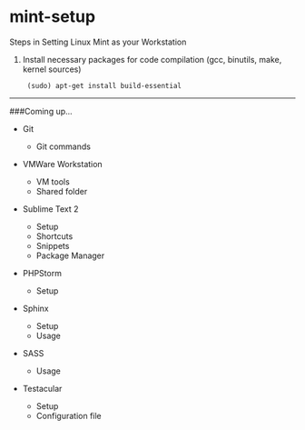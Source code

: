 mint-setup
==========

Steps in Setting Linux Mint as your Workstation

1. Install necessary packages for code compilation (gcc, binutils, make, kernel sources)

		(sudo) apt-get install build-essential


----

###Coming up...

* Git
	* Git commands


* VMWare Workstation
	* VM tools
	* Shared folder


* Sublime Text 2
	* Setup
	* Shortcuts
	* Snippets
	* Package Manager


* PHPStorm
	* Setup


* Sphinx
	* Setup
	* Usage


* SASS
	* Usage


* Testacular
	* Setup
	* Configuration file

